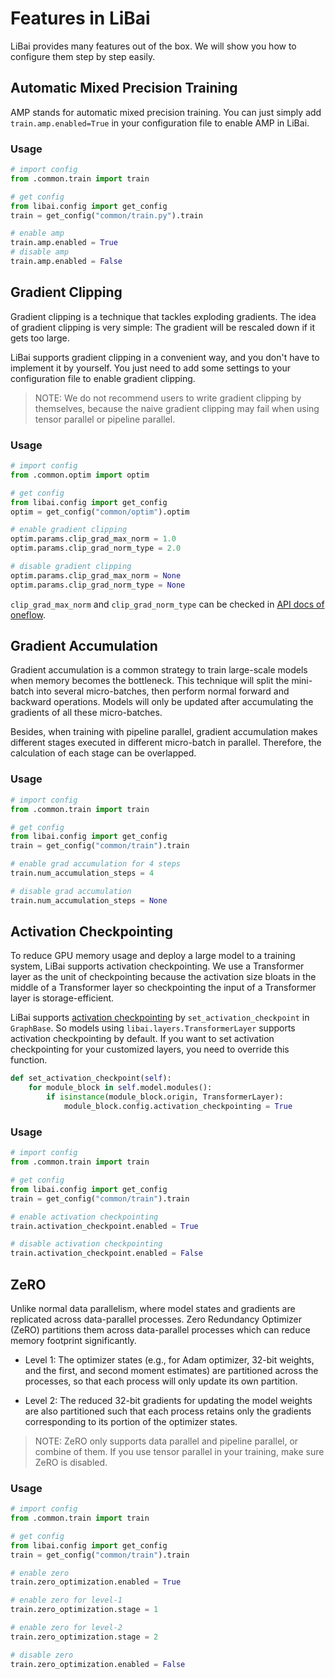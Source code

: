 # Features in LiBai

LiBai provides many features out of the box. We will show you how to configure them step by step easily.

## Automatic Mixed Precision Training

AMP stands for automatic mixed precision training. You can just simply add `train.amp.enabled=True` in your configuration file to enable AMP in LiBai.

### Usage

```python
# import config
from .common.train import train

# get config
from libai.config import get_config
train = get_config("common/train.py").train

# enable amp
train.amp.enabled = True
# disable amp
train.amp.enabled = False
```

## Gradient Clipping

Gradient clipping is a technique that tackles exploding gradients. The idea of gradient clipping is very simple: The gradient will be rescaled down if it gets too large.

LiBai supports gradient clipping in a convenient way, and you don't have to implement it by yourself. You just need to add some settings to your configuration file to enable gradient clipping.

> NOTE: We do not recommend users to write gradient clipping by themselves, because the naive gradient clipping may fail when using tensor parallel or pipeline parallel.

### Usage

```python
# import config
from .common.optim import optim

# get config
from libai.config import get_config
optim = get_config("common/optim").optim

# enable gradient clipping
optim.params.clip_grad_max_norm = 1.0
optim.params.clip_grad_norm_type = 2.0

# disable gradient clipping
optim.params.clip_grad_max_norm = None
optim.params.clip_grad_norm_type = None
```

`clip_grad_max_norm` and `clip_grad_norm_type` can be checked in [API docs of oneflow](https://oneflow.readthedocs.io/en/master/nn.html#oneflow.nn.utils.clip_grad_norm_).

## Gradient Accumulation

Gradient accumulation is a common strategy to train large-scale models when memory becomes the bottleneck. This technique will split the mini-batch into several micro-batches, then perform normal forward and backward operations. Models will only be updated after accumulating the gradients of all these micro-batches. 

Besides, when training with pipeline parallel, gradient accumulation makes different stages executed in different micro-batch in parallel. Therefore, the calculation of each stage can be overlapped.

### Usage

```python
# import config
from .common.train import train

# get config 
from libai.config import get_config
train = get_config("common/train").train

# enable grad accumulation for 4 steps
train.num_accumulation_steps = 4

# disable grad accumulation
train.num_accumulation_steps = None
```

## Activation Checkpointing

To reduce GPU memory usage and deploy a large model to a training system, LiBai supports activation checkpointing. We use a Transformer layer as the unit of checkpointing because the activation size bloats in the middle of a Transformer layer so checkpointing the input of a Transformer layer is storage-efficient.

LiBai supports [activation checkpointing](https://arxiv.org/abs/1604.06174) by `set_activation_checkpoint` in `GraphBase`. So models using `libai.layers.TransformerLayer` supports activation checkpointing by default. If you want to set activation checkpointing for your customized layers, you need to override this function. 

```python
def set_activation_checkpoint(self):
    for module_block in self.model.modules():
        if isinstance(module_block.origin, TransformerLayer):
            module_block.config.activation_checkpointing = True
```

### Usage

```python
# import config
from .common.train import train

# get config 
from libai.config import get_config
train = get_config("common/train").train

# enable activation checkpointing
train.activation_checkpoint.enabled = True

# disable activation checkpointing
train.activation_checkpoint.enabled = False
```

## ZeRO 

Unlike normal data parallelism, where model states and gradients are replicated across data-parallel processes. Zero Redundancy Optimizer (ZeRO) partitions them across data-parallel processes which can reduce memory footprint significantly.

- Level 1: The optimizer states (e.g., for Adam optimizer, 32-bit weights, and the first, and second moment estimates) are partitioned across the processes, so that each process will only update its own partition.

- Level 2: The reduced 32-bit gradients for updating the model weights are also partitioned such that each process retains only the gradients corresponding to its portion of the optimizer states.

> NOTE: ZeRO only supports data parallel and pipeline parallel, or combine of them. If you use tensor parallel in your training, make sure ZeRO is disabled.

### Usage 

```python
# import config
from .common.train import train

# get config 
from libai.config import get_config
train = get_config("common/train").train

# enable zero 
train.zero_optimization.enabled = True

# enable zero for level-1
train.zero_optimization.stage = 1

# enable zero for level-2
train.zero_optimization.stage = 2

# disable zero
train.zero_optimization.enabled = False
```